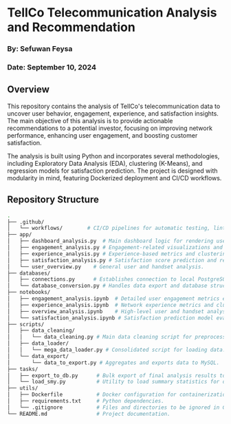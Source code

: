 # TellCo Telecommunication Analysis and Recommendation

### By: Sefuwan Feysa  
### Date: September 10, 2024

## Overview

This repository contains the analysis of TellCo's telecommunication data to uncover user behavior, engagement, experience, and satisfaction insights. The main objective of this analysis is to provide actionable recommendations to a potential investor, focusing on improving network performance, enhancing user engagement, and boosting customer satisfaction.

The analysis is built using Python and incorporates several methodologies, including Exploratory Data Analysis (EDA), clustering (K-Means), and regression models for satisfaction prediction. The project is designed with modularity in mind, featuring Dockerized deployment and CI/CD workflows.

## Repository Structure

```bash
.
├── .github/
│   └── workflows/        # CI/CD pipelines for automatic testing, linting, and deployment.
├── app/
│   ├── dashboard_analysis.py  # Main dashboard logic for rendering user behavior, engagement, experience, and satisfaction insights.
│   ├── engagement_analysis.py # Engagement-related visualizations and metrics.
│   ├── experience_analysis.py # Experience-based metrics and clustering insights.
│   ├── satisfaction_analysis.py # Satisfaction score prediction and regression performance.
│   └── user_overview.py    # General user and handset analysis.
├── databases/
│   ├── connections.py      # Establishes connection to local PostgreSQL and MySQL databases.
│   └── database_conversion.py # Handles data export and database structure conversion.
├── notebooks/
│   ├── engagement_analysis.ipynb  # Detailed user engagement metrics exploration.
│   ├── experience_analysis.ipynb  # Network experience metrics and clustering insights.
│   ├── overview_analysis.ipynb    # High-level user and handset analysis.
│   └── satisfaction_analysis.ipynb # Satisfaction prediction model evaluation.
├── scripts/
│   ├── data_cleaning/      
│   │   └── data_cleaning.py # Main data cleaning script for preprocessing.
│   ├── data_loader/
│   │   └── mega_data_loader.py # Consolidated script for loading data.
│   └── data_export/
│       └── data_to_export.py # Aggregates and exports data to MySQL.
├── tasks/
│   ├── export_to_db.py      # Bulk export of final analysis results to the database.
│   └── load_smy.py          # Utility to load summary statistics for data interpretation.
├── utils/
│   ├── Dockerfile           # Docker configuration for containerization.
│   ├── requirements.txt     # Python dependencies.
│   └── .gitignore           # Files and directories to be ignored in Git.
└── README.md                # Project documentation.

